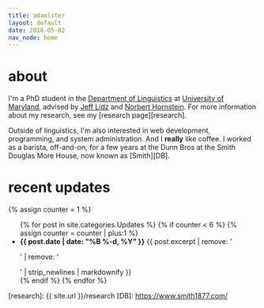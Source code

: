 ```yaml
---
title: adamliter
layout: default
date: 2018-05-02
nav_node: home
---
```


# about

I'm a PhD student in the [Department of Linguistics][umd-ling]
at [University of Maryland][umd], advised by [Jeff Lidz][jeff]
and [Norbert Hornstein][norbert]. For more information about my
research, see my [research page][research].

Outside of linguistics, I'm also interested in web development,
programming, and system administration.  And I **really** like coffee.
I worked as a barista, off-and-on, for a few years at the Dunn Bros at
the Smith Douglas More House, now known as [Smith][DB].

# recent updates

{% assign counter = 1 %}

<ul>
{% for post in site.categories.Updates %}
{% if counter < 6 %}
{% assign counter = counter | plus:1 %}
<li>
  <strong>{{ post.date | date: "%B %-d, %Y" }}</strong>
  {{ post.excerpt | remove: '<p>' | remove: '</p>' | strip_newlines | markdownify }}
</li>
{% endif %}
{% endfor %}
</ul>

[umd-ling]: http://ling.umd.edu/
[umd]: https://umd.edu/
[jeff]: http://ling.umd.edu/~jlidz/
[norbert]: http://ling.umd.edu/~hornstein/
[research]: {{ site.url }}/research
[DB]: https://www.smith1877.com/
